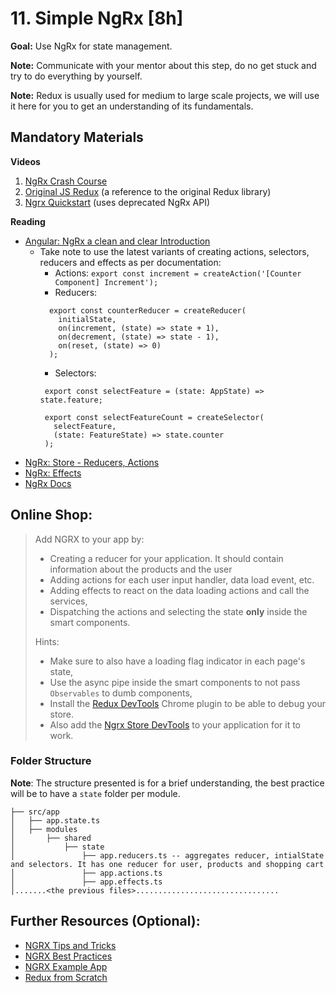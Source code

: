 # 11. Simple NgRx [8h]

**Goal:** Use NgRx for state management.

**Note:** Communicate with your mentor about this step, do no get stuck and try to do everything by yourself.

**Note:** Redux is usually used for medium to large scale projects, we will use it here for you to get an understanding of its fundamentals.

## Mandatory Materials

**Videos**

1. [NgRx Crash Course](https://www.youtube.com/watch?v=kx0VTgTtSBg)
2. [Original JS Redux](https://youtu.be/_shA5Xwe8_4) (a reference to the original Redux library)
3. [Ngrx Quickstart](https://youtu.be/f97ICOaekNU) (uses deprecated NgRx API)

**Reading**

- [Angular: NgRx a clean and clear Introduction](https://medium.com/frontend-fun/angular-ngrx-a-clean-and-clear-introduction-4ed61c89c1fc)
    - Take note to use the latest variants of creating actions, selectors, reducers and effects as per documentation:
        - Actions: `export const increment = createAction('[Counter Component] Increment');`
        - Reducers:
      ```
        export const counterReducer = createReducer(
          initialState,
          on(increment, (state) => state + 1),
          on(decrement, (state) => state - 1),
          on(reset, (state) => 0)
        );
       ```
        - Selectors:
       ```
        export const selectFeature = (state: AppState) => state.feature;
  
        export const selectFeatureCount = createSelector(
          selectFeature,
          (state: FeatureState) => state.counter
        );
       ```
- [NgRx: Store - Reducers, Actions](https://ngrx.io/guide/store)
- [NgRx: Effects](https://ngrx.io/guide/effects)
- [NgRx Docs](https://ngrx.io/docs)


## Online Shop:

> Add NGRX to your app by:
>  - Creating a reducer for your application. It should contain information about the products and the user
>  - Adding actions for each user input handler, data load event, etc.
>  - Adding effects to react on the data loading actions and call the services,
>  - Dispatching the actions and selecting the state **only** inside the smart components.
>
> Hints:
>  - Make sure to also have a loading flag indicator in each page's state,
>  - Use the async pipe inside the smart components to not pass `Observables` to dumb components,
>  - Install the [Redux DevTools](https://chrome.google.com/webstore/detail/redux-devtools/lmhkpmbekcpmknklioeibfkpmmfibljd?hl=en) Chrome plugin to be able to debug your store.
>  - Also add the [Ngrx Store DevTools](https://ngrx.io/guide/store-devtools/install) to your application for it to work.
### Folder Structure

**Note**: The structure presented is for a brief understanding, the best practice will be to have a `state` folder per module.

```text
├── src/app
│   ├── app.state.ts
│   ├── modules
│       ├── shared
│           ├── state
│               ├── app.reducers.ts -- aggregates reducer, intialState and selectors. It has one reducer for user, products and shopping cart
│               ├── app.actions.ts
│               ├── app.effects.ts
│.......<the previous files>................................
```


## Further Resources (Optional):
- [NGRX Tips and Tricks](https://medium.com/@praveenpuglia/practical-ngrx-effects-tips-tricks-1935509c9fb6)
- [NGRX Best Practices](https://indepth.dev/posts/1451/ngrx-best-practices-new)
- [NGRX Example App](https://github.com/ngrx/platform/tree/master/projects/example-app/)
- [Redux from Scratch](https://youtu.be/hG7v7quMMwM)
